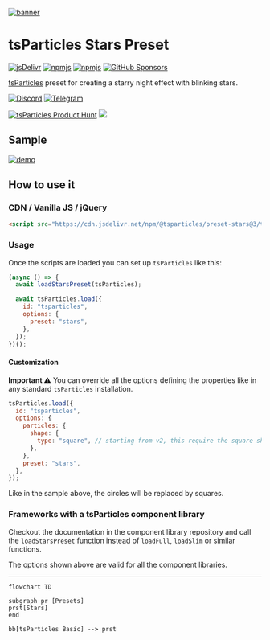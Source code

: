 [![banner](https://particles.js.org/images/banner3.png)](https://particles.js.org)

# tsParticles Stars Preset

[![jsDelivr](https://data.jsdelivr.com/v1/package/npm/@tsparticles/preset-stars/badge)](https://www.jsdelivr.com/package/npm/@tsparticles/preset-stars) [![npmjs](https://badge.fury.io/js/@tsparticles/preset-stars.svg)](https://www.npmjs.com/package/@tsparticles/preset-stars) [![npmjs](https://img.shields.io/npm/dt/@tsparticles/preset-stars)](https://www.npmjs.com/package/@tsparticles/preset-stars) [![GitHub Sponsors](https://img.shields.io/github/sponsors/matteobruni)](https://github.com/sponsors/matteobruni)

[tsParticles](https://github.com/tsparticles/tsparticles) preset for creating a starry night effect with blinking stars.

[![Discord](https://particles.js.org/images/discord.png)](https://discord.gg/hACwv45Hme) [![Telegram](https://particles.js.org/images/telegram.png)](https://t.me/tsparticles)

[![tsParticles Product Hunt](https://api.producthunt.com/widgets/embed-image/v1/featured.svg?post_id=186113&theme=light)](https://www.producthunt.com/posts/tsparticles?utm_source=badge-featured&utm_medium=badge&utm_souce=badge-tsparticles") <a href="https://www.buymeacoffee.com/matteobruni"><img src="https://img.buymeacoffee.com/button-api/?text=Buy me a beer&emoji=🍺&slug=matteobruni&button_colour=5F7FFF&font_colour=ffffff&font_family=Arial&outline_colour=000000&coffee_colour=FFDD00"></a>

## Sample

[![demo](https://raw.githubusercontent.com/tsparticles/tsparticles/main/presets/stars/images/sample.png)](https://particles.js.org/samples/presets/stars)

## How to use it

### CDN / Vanilla JS / jQuery

```html
<script src="https://cdn.jsdelivr.net/npm/@tsparticles/preset-stars@3/tsparticles.preset.stars.bundle.min.js"></script>
```

### Usage

Once the scripts are loaded you can set up `tsParticles` like this:

```javascript
(async () => {
  await loadStarsPreset(tsParticles);

  await tsParticles.load({
    id: "tsparticles",
    options: {
      preset: "stars",
    },
  });
})();
```

#### Customization

**Important ⚠️**
You can override all the options defining the properties like in any standard `tsParticles` installation.

```javascript
tsParticles.load({
  id: "tsparticles",
  options: {
    particles: {
      shape: {
        type: "square", // starting from v2, this require the square shape script
      },
    },
    preset: "stars",
  },
});
```

Like in the sample above, the circles will be replaced by squares.

### Frameworks with a tsParticles component library

Checkout the documentation in the component library repository and call the `loadStarsPreset` function instead
of `loadFull`, `loadSlim` or similar functions.

The options shown above are valid for all the component libraries.

---

```mermaid
flowchart TD

subgraph pr [Presets]
prst[Stars]
end

bb[tsParticles Basic] --> prst
```
